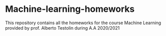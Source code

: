 # Machine-learning-homeworks
This repository contains all the homeworks for the course Machine Learning provided by prof. Alberto Testolin during A.A 2020/2021

